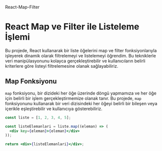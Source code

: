﻿ React-Map-Filter

# React Map ve Filter ile Listeleme İşlemi

Bu projede, React kullanarak bir liste öğelerini map ve filter fonksiyonlarıyla işleyerek dinamik olarak filtrelemeyi ve listelemeyi öğrendim. Bu tekniklerle veri manipülasyonunu kolayca gerçekleştirebilir ve kullanıcıların belirli kriterlere göre listeyi filtrelemesine olanak sağlayabiliriz.

## Map Fonksiyonu

`map` fonksiyonu, bir dizideki her öğe üzerinde döngü yapmamıza ve her öğe için belirli bir işlem gerçekleştirmemize olanak tanır. Bu projede, `map` fonksiyonunu kullanarak bir veri dizisindeki her öğeyi belirli bir bileşen veya içerikle eşleştirebilir ve kullanıcıya gösterebiliriz.

```jsx
const liste = [1, 2, 3, 4, 5];

const listeElemanlari = liste.map((eleman) => (
  <div key={eleman}>{eleman}</div>
));

return <div>{listeElemanlari}</div>;
